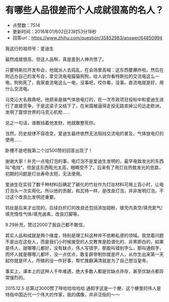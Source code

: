 # 有哪些人品很差而个人成就很高的名人？
- 点赞数：7514
- 更新时间：2016年01月02日23时53分18秒
- 回答url：https://www.zhihu.com/question/35852983/answer/64850994
<body>
 <p data-pid="nqVzt7tf">我这行的祖师爷：爱迪生</p>
 <p data-pid="OTs0qXiK">最然成就很高，但这人品啊，真是差到人神共愤了。</p>
 <p data-pid="I3DYVgI5">只要特斯拉开发布会，他就派人去捣乱，在会场里高喊：这东西要爆炸啦。然后在附近办自己的发布会，拿交流电电猫猫狗狗，给人说你看特斯拉的交流电这么一电，狗狗死了，我家直流电这么一电，没事吧，哎你看，没事。直流电就是好，用什么交流电。</p>
 <p data-pid="0ua0IGzg">马克沁大名鼎鼎吧，他原来是做气体放电灯的，在一次市政项目投标中和爱迪生进行了直接竞争，于是这梁子又结下了，在米国被逼得走投无路卖掉公司远走欧洲，发明了震惊世界的马克沁机枪……</p>
 <p data-pid="Y9XJI5OT">总之一句话，谁敢挡着他发财，他就敢整死你。</p>
 <p data-pid="_7svC4rC">当然，历史规律不容改变，爱迪生最终依然无法阻挡交流电的普及，气体放电灯的使用……</p>
 <p data-pid="nwI1t6A_">卧槽不是吧我第二个过500赞的回答出现了！</p>
 <p data-pid="fXejm6zu">谢谢大家！补充一点电灯泡的事，电灯泡不是爱迪生发明的，最早电致发光的东西叫“电烛”，但是这东西眩光太高，眼睛受不了。后来有了用灯丝热致发光的思路，初期的问题是灯丝寿命太短，无法使用。</p>
 <p data-pid="49Sns1ky">爱迪生在实验了数千种材料后确定了碳化的竹丝作为灯丝材料可用上百小时，让电灯泡头一次实用化。所以他的贡献，和瓦特一样，是改良灯泡，并非发明灯泡，不过这个改良比发明还重要。</p>
 <p data-pid="-pMtx1l2">钨丝是后来才出现的，后续白炽灯的改良还包括添加钼粉，玻壳内真空/填充氮气/填充惰性气体/填充卤素，改良灯脚等。</p>
 <p data-pid="K6bMyELX">9.29补充，赞过2000了我自己都不敢信。</p>
 <p data-pid="U_RIE_yw">其实人品和成就是两个维度，特别是理工科这种并不依赖私德的领域。我觉着问题不是出在这些人，而是我们小时候接受的人文教育是脸谱化的、非黑即白的，如果是伟人，就哪哪儿都好，没有缺点，伟人写错字，那能叫错别字么，那叫通假字，而坏人就是哪哪儿都坏，没一点优点，敢复辟帝制你就是坏人，从你生出来第一天起你就是坏人，所做的没一件好事，帮忙推翻满清就是为了自己想当皇帝。</p>
 <p data-pid="Y45ZHjPq">事实上，课本上的这种人千年难遇，绝大多数人都是优缺点并存，甚至优缺点都异常强烈的。</p>
 <p data-pid="x5656FRa">2015.12.5 总算过3000赞了咩哈哈哈哈哈 通假字这是一个梗，这个梗里的伟人是特指中国近代一个伟大的作家，我的偶像，并非泛指的～～</p>
</body>